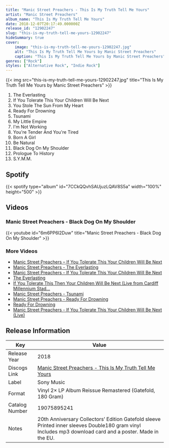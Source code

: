 ```yaml
---
title: "Manic Street Preachers - This Is My Truth Tell Me Yours"
artist: "Manic Street Preachers"
album_name: "This Is My Truth Tell Me Yours"
date: 2018-12-07T20:17:49.000000Z
release_id: "12902247"
slug: "this-is-my-truth-tell-me-yours-12902247"
hideSummary: true
cover:
    image: "this-is-my-truth-tell-me-yours-12902247.jpg"
    alt: "This Is My Truth Tell Me Yours by Manic Street Preachers"
    caption: "This Is My Truth Tell Me Yours by Manic Street Preachers"
genres: ["Rock"]
styles: ["Alternative Rock", "Indie Rock"]
---
```


{{< img src="this-is-my-truth-tell-me-yours-12902247.jpg" title="This Is My Truth Tell Me Yours by Manic Street Preachers" >}}

<!-- section break -->

1. The Everlasting
2. If You Tolerate This Your Children Will Be Next
3. You Stole The Sun From My Heart
4. Ready For Drowning
5. Tsunami
6. My Little Empire
7. I'm Not Working
8. You're Tender And You're Tired
9. Born A Girl
10. Be Natural
11. Black Dog On My Shoulder
12. Prologue To History
13. S.Y.M.M.

<!-- section break -->


## Spotify
{{< spotify type="album" id="7CCkQQvhSAUjuzLQAV8S5a" width="100%" height="500" >}}



## Videos
### Manic Street Preachers - Black Dog On My Shoulder
{{< youtube id="6m6PP6l2Duw" title="Manic Street Preachers - Black Dog On My Shoulder" >}}<br>

### More Videos

- [Manic Street Preachers ‎– If You Tolerate This Your Children Will Be Next](https://www.youtube.com/watch?v=vQGB-nXalLE)
- [Manic Street Preachers - The Everlasting](https://www.youtube.com/watch?v=7BkelHdO7XE)
- [Manic Street Preachers - If You Tolerate This Your Children Will Be Next](https://www.youtube.com/watch?v=zw-5Syqmg4g)
- [The Everlasting](https://www.youtube.com/watch?v=x6Mtc1NvYOM)
- [If You Tolerate This Then Your Children Will Be Next (Live from Cardiff Millennium Stad...](https://www.youtube.com/watch?v=cHNzQlufkQE)
- [Manic Street Preachers - Tsunami](https://www.youtube.com/watch?v=cuGpE73NwYw)
- [Manic Street Preachers - Ready For Drowning](https://www.youtube.com/watch?v=uU0GMTOYe0w)
- [Ready For Drowning](https://www.youtube.com/watch?v=KDJvmgc-lPk)
- [Manic Street Preachers - If You Tolerate This Your Children Will Be Next (Live)](https://www.youtube.com/watch?v=ubhMc_odHcU)


## Release Information
|  Key           | Value                                                |
| ---------------| ---------------------------------------------------- |
| Release Year   | 2018                                   |
| Discogs Link   | [Manic Street Preachers - This Is My Truth Tell Me Yours](https://www.discogs.com/release/12902247-Manic-Street-Preachers-This-Is-My-Truth-Tell-Me-Yours) |
| Label          | Sony Music |
| Format         | Vinyl 2× LP Album Reissue Remastered (Gatefold, 180 Gram) |
| Catalog Number | 19075895241 |
| Notes | 20th Anniversary Collectors’ Edition  Gatefold sleeve Printed inner sleeves Double180 gram vinyl Includes mp3 download card and a poster.  Made in the EU.  |